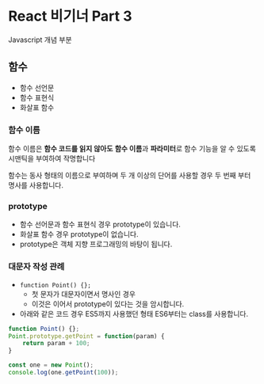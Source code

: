 # React 비기너 Part 3

Javascript 개념 부분 

## 함수

- 함수 선언문
- 함수 표현식
- 화살표 함수

### 함수 이름

함수 이름은 **함수 코드를 읽지 않아도** **함수 이름**과 **파라미터**로 함수 기능을 알 수 있도록 시맨틱을 부여하여 작명합니다

함수는 동사 형태의 이름으로 부여하며 두 개 이상의 단어를 사용할 경우 두 번째 부터 명사를 사용합니다.

### prototype

- 함수 선어문과 함수 표현식 경우 prototype이 있습니다.
- 화살표 함수 경우 prototype이 없습니다.
- prototype은 객체 지향 프로그래밍의 바탕이 됩니다.

### 대문자 작성 관례

- `function Point() {};`
    - 첫 문자가 대문자이면서 명사인 경우
    - 이것은 이어서 prototype이 있다는 것을 암시합니다.
- 아래와 같은 코드 경우 ES5까지 사용했던 형태 ES6부터는 class를 사용합니다.

```javascript
function Point() {};
Point.prototype.getPoint = function(param) {
    return param + 100;
}

const one = new Point();
console.log(one.getPoint(100));
```

